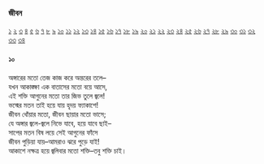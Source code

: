 ### জীবন  
 [১](2.10.0.jeebon-1.md) [২](2.10.1.jeebon-2.md) [৩](2.10.2.jeebon-3.md) [৪](2.10.3.jeebon-4.md) [৫](2.10.4.jeebon-5.md) [৬](2.10.5.jeebon-6.md) [৭](2.10.6.jeebon-7.md) [৮](2.10.7.jeebon-8.md) [৯](2.10.8.jeebon-9.md) [১০](2.10.9.jeebon-10.md) [১১](2.10.10.jeebon-11.md) [১২](2.10.11.jeebon-12.md) [১৩](2.10.12.jeebon-13.md) [১৪](2.10.13.jeebon-14.md) [১৫](2.10.14.jeebon-15.md) [১৬](2.10.15.jeebon-16.md) [১৭](2.10.16.jeebon-17.md) [১৮](2.10.17.jeebon-18.md) [১৯](2.10.18.jeebon-19.md) [২০](2.10.19.jeebon-20.md) [২১](2.10.20.jeebon-21.md) [২২](2.10.21.jeebon-22.md) [২৩](2.10.22.jeebon-23.md) [২৪](2.10.23.jeebon-24.md) [২৫](2.10.24.jeebon-25.md) [২৬](2.10.25.jeebon-26.md) [২৭](2.10.26.jeebon-27.md) [২৮](2.10.27.jeebon-28.md) [২৯](2.10.28.jeebon-29.md) [৩০](2.10.29.jeebon-30.md) [৩১](2.10.30.jeebon-31.md) [৩২](2.10.31.jeebon-32.md) [৩৩](2.10.32.jeebon-33.md) [৩৪](2.10.33.jeebon-34.md)
#### ১০
অঙ্গারের মতো তেজ কাজ করে অন্তরের তলে–  
যখন আকাঙ্ক্ষা এক বাতাসের মতো বয়ে আসে,  
এই শক্তি আগুনের মতো তার জিভ তুলে জ্বলে!  
ভস্মের মতন তাই হয়ে যায় হৃদয় ফ্যাকাশে!  
জীবন ধোঁয়ার মতো, জীবন ছায়ার মতো ভাসে;  
যে অঙ্গার জ্বলে-জ্বলে নিভে যাবে, হয়ে যাবে ছাই–  
সাপের মতন বিষ লয়ে সেই আগুনের ফাঁসে  
জীবন পুড়িয়া যায়–আমরাও ঝরে পুড়ে যাই!  
আকাশে নক্ষত্র হয়ে জ্বলিবার মতো শক্তি–তবু শক্তি চাই।  